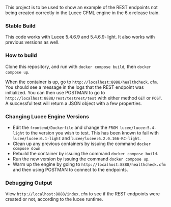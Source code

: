 This project is to be used to show an example of the REST endpoints not being created correctly
in the Lucee CFML engine in the 6.x release train.

### Stable Build
This code works with Lucee 5.4.6.9 and 5.4.6.9-light. It also works with previous versions as well.

### How to build
Clone this repository, and run with `docker compose build`, then `docker compose up`.

When the container is up, go to `http://localhost:8888/healthcheck.cfm`.  You should see a message
in the logs that the REST endpoint was initialized.  You can then use POSTMAN to go to
`http://localhost:8888/rest/testrest/test` with either method `GET` or `POST`.  A successful test will
return a JSON object with a few properties.

### Changing Lucee Engine Versions

- Edit the `frontend/Dockerfile` and change the `FROM lucee/lucee:5.4-light` to the version you wish to
test. This has been known to fail with `lucee/lucee:6.1-light` and `lucee/lucee:6.2.0.166-RC-light`.
- Clean up any previous containers by issuing the command `docker compose down`
- Rebuild the container by issuing the command `docker compose build`.
- Run the new version by issuing the command `docker compose up`.
- Warm up the engine by going to `http://localhost:8888/healthcheck.cfm` and then using POSTMAN to connect
to the endpoints.

### Debugging Output

View `http://localhost:8888/index.cfm` to see if the REST endpoints were created or not, according to the
lucee runtime.